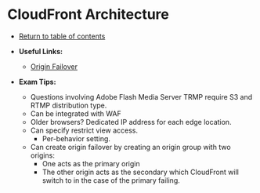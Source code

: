 # CloudFront Architecture

* [Return to table of contents](../../../README.md)

* **Useful Links:**
  * [Origin Failover](https://docs.aws.amazon.com/AmazonCloudFront/latest/DeveloperGuide/high_availability_origin_failover.html)

* **Exam Tips:**
  * Questions involving Adobe Flash Media Server TRMP require S3 and RTMP distribution type.
  * Can be integrated with WAF
  * Older browsers? Dedicated IP address for each edge location.
  * Can specify restrict view access.
    * Per-behavior setting.
  * Can create origin failover by creating an origin group with two origins:
    * One acts as the primary origin
    * The other origin acts as the secondary which CloudFront will switch to in the case of the primary failing.
